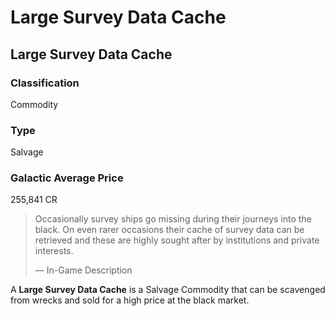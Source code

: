 # Large Survey Data Cache
## Large Survey Data Cache

### Classification

Commodity

### Type

Salvage

### Galactic Average Price

255,841 CR

> 
> 
> Occasionally survey ships go missing during their journeys into the black. On even rarer occasions their cache of survey data can be retrieved and these are highly sought after by institutions and private interests.
> 
> 
> — In-Game Description
> 

A **Large Survey Data Cache** is a Salvage Commodity that can be scavenged from wrecks and sold for a high price at the black market.